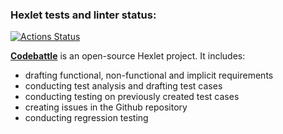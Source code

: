 ### Hexlet tests and linter status:
[![Actions Status](https://github.com/RomannRoss/qa-engineer-project-85/actions/workflows/hexlet-check.yml/badge.svg)](https://github.com/RomannRoss/qa-engineer-project-85/actions)

**[Codebattle](https://codebattle.hexlet.io/)** is an open-source Hexlet project. It includes:
* drafting functional, non-functional and implicit requirements
* conducting test analysis and drafting test cases
* conducting testing on previously created test cases
* creating issues in the Github repository
* conducting regression testing
